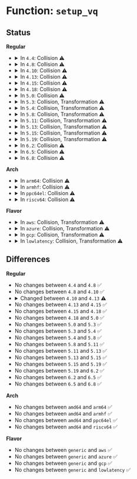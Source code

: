 # Function: <code>setup_vq</code>

## Status
<b>Regular</b>
<ul>
<li>
<details>
<summary>In <code>4.4</code>: Collision ⚠️</summary>

```c
struct virtqueue *setup_vq(struct virtio_pci_device *vp_dev, struct virtio_pci_vq_info *info, unsigned int index, void (*callback)(struct virtqueue *), const char *name, u16 msix_vec);
```

**Collision:** Static-Static Collision

**Inline:** No

**Transformation:** False

**Instances:**

```
In drivers/virtio/virtio_pci_modern.c (ffffffff814c16e0)
Location: drivers/virtio/virtio_pci_modern.c:315
Inline: False
```
```
In drivers/virtio/virtio_pci_legacy.c (ffffffff814c31d0)
Location: drivers/virtio/virtio_pci_legacy.c:114
Inline: False
```
**Symbols:**

```
ffffffff814c16e0-ffffffff814c1b27: setup_vq (STB_LOCAL)
ffffffff814c31d0-ffffffff814c33af: setup_vq (STB_LOCAL)
```
</details>
</li>
<li>
<details>
<summary>In <code>4.8</code>: Collision ⚠️</summary>

```c
struct virtqueue *setup_vq(struct virtio_pci_device *vp_dev, struct virtio_pci_vq_info *info, unsigned int index, void (*callback)(struct virtqueue *), const char *name, u16 msix_vec);
```

**Collision:** Static-Static Collision

**Inline:** No

**Transformation:** False

**Instances:**

```
In drivers/virtio/virtio_pci_modern.c (ffffffff81511cb0)
Location: drivers/virtio/virtio_pci_modern.c:295
Inline: False
```
```
In drivers/virtio/virtio_pci_legacy.c (ffffffff81513710)
Location: drivers/virtio/virtio_pci_legacy.c:114
Inline: False
```
**Symbols:**

```
ffffffff81511cb0-ffffffff81511f9b: setup_vq (STB_LOCAL)
ffffffff81513710-ffffffff81513876: setup_vq (STB_LOCAL)
```
</details>
</li>
<li>
<details>
<summary>In <code>4.10</code>: Collision ⚠️</summary>

```c
struct virtqueue *setup_vq(struct virtio_pci_device *vp_dev, struct virtio_pci_vq_info *info, unsigned int index, void (*callback)(struct virtqueue *), const char *name, u16 msix_vec);
```

**Collision:** Static-Static Collision

**Inline:** No

**Transformation:** False

**Instances:**

```
In drivers/virtio/virtio_pci_modern.c (ffffffff8153e040)
Location: drivers/virtio/virtio_pci_modern.c:295
Inline: False
```
```
In drivers/virtio/virtio_pci_legacy.c (ffffffff8153fb30)
Location: drivers/virtio/virtio_pci_legacy.c:114
Inline: False
```
**Symbols:**

```
ffffffff8153e040-ffffffff8153e32b: setup_vq (STB_LOCAL)
ffffffff8153fb30-ffffffff8153fc96: setup_vq (STB_LOCAL)
```
</details>
</li>
<li>
<details>
<summary>In <code>4.13</code>: Collision ⚠️</summary>

```c
struct virtqueue *setup_vq(struct virtio_pci_device *vp_dev, struct virtio_pci_vq_info *info, unsigned int index, void (*callback)(struct virtqueue *), const char *name, bool ctx, u16 msix_vec);
```

**Collision:** Static-Static Collision

**Inline:** No

**Transformation:** False

**Instances:**

```
In drivers/virtio/virtio_pci_modern.c (ffffffff81551d90)
Location: drivers/virtio/virtio_pci_modern.c:295
Inline: False
```
```
In drivers/virtio/virtio_pci_legacy.c (ffffffff81553900)
Location: drivers/virtio/virtio_pci_legacy.c:114
Inline: False
```
**Symbols:**

```
ffffffff81551d90-ffffffff81552064: setup_vq (STB_LOCAL)
ffffffff81553900-ffffffff81553a68: setup_vq (STB_LOCAL)
```
</details>
</li>
<li>
<details>
<summary>In <code>4.15</code>: Collision ⚠️</summary>

```c
struct virtqueue *setup_vq(struct virtio_pci_device *vp_dev, struct virtio_pci_vq_info *info, unsigned int index, void (*callback)(struct virtqueue *), const char *name, bool ctx, u16 msix_vec);
```

**Collision:** Static-Static Collision

**Inline:** No

**Transformation:** False

**Instances:**

```
In drivers/virtio/virtio_pci_modern.c (ffffffff815b5680)
Location: drivers/virtio/virtio_pci_modern.c:295
Inline: False
```
```
In drivers/virtio/virtio_pci_legacy.c (ffffffff815b7280)
Location: drivers/virtio/virtio_pci_legacy.c:114
Inline: False
```
**Symbols:**

```
ffffffff815b5680-ffffffff815b5954: setup_vq (STB_LOCAL)
ffffffff815b7280-ffffffff815b73e8: setup_vq (STB_LOCAL)
```
</details>
</li>
<li>
<details>
<summary>In <code>4.18</code>: Collision ⚠️</summary>

```c
struct virtqueue *setup_vq(struct virtio_pci_device *vp_dev, struct virtio_pci_vq_info *info, unsigned int index, void (*callback)(struct virtqueue *), const char *name, bool ctx, u16 msix_vec);
```

**Collision:** Static-Static Collision

**Inline:** No

**Transformation:** False

**Instances:**

```
In drivers/virtio/virtio_pci_modern.c (ffffffff815eda70)
Location: drivers/virtio/virtio_pci_modern.c:309
Inline: False
```
```
In drivers/virtio/virtio_pci_legacy.c (ffffffff815ef780)
Location: drivers/virtio/virtio_pci_legacy.c:114
Inline: False
```
**Symbols:**

```
ffffffff815eda70-ffffffff815edd52: setup_vq (STB_LOCAL)
ffffffff815ef780-ffffffff815ef91c: setup_vq (STB_LOCAL)
```
</details>
</li>
<li>
<details>
<summary>In <code>5.0</code>: Collision ⚠️</summary>

```c
struct virtqueue *setup_vq(struct virtio_pci_device *vp_dev, struct virtio_pci_vq_info *info, unsigned int index, void (*callback)(struct virtqueue *), const char *name, bool ctx, u16 msix_vec);
```

**Collision:** Static-Static Collision

**Inline:** No

**Transformation:** False

**Instances:**

```
In drivers/virtio/virtio_pci_modern.c (ffffffff81608350)
Location: drivers/virtio/virtio_pci_modern.c:309
Inline: False
```
```
In drivers/virtio/virtio_pci_legacy.c (ffffffff81609ea0)
Location: drivers/virtio/virtio_pci_legacy.c:116
Inline: False
```
**Symbols:**

```
ffffffff81608350-ffffffff81608632: setup_vq (STB_LOCAL)
ffffffff81609ea0-ffffffff8160a03c: setup_vq (STB_LOCAL)
```
</details>
</li>
<li>
<details>
<summary>In <code>5.3</code>: Collision, Transformation ⚠️</summary>

```c
struct virtqueue *setup_vq(struct virtio_pci_device *vp_dev, struct virtio_pci_vq_info *info, unsigned int index, void (*callback)(struct virtqueue *), const char *name, bool ctx, u16 msix_vec);
```

**Collision:** Static-Static Collision

**Inline:** No

**Transformation:** True

**Instances:**

```
In drivers/virtio/virtio_pci_modern.c (0)
Location: drivers/virtio/virtio_pci_modern.c:306
Inline: False
```
```
In drivers/virtio/virtio_pci_legacy.c (0)
Location: drivers/virtio/virtio_pci_legacy.c:113
Inline: False
```
**Symbols:**

```
ffffffff8163c100-ffffffff8163c3a8: setup_vq (STB_LOCAL)
ffffffff8163cb76-ffffffff8163cbd1: setup_vq.cold (STB_LOCAL)
ffffffff8163dc80-ffffffff8163ddf7: setup_vq (STB_LOCAL)
ffffffff8163e08f-ffffffff8163e0ba: setup_vq.cold (STB_LOCAL)
```
</details>
</li>
<li>
<details>
<summary>In <code>5.4</code>: Collision, Transformation ⚠️</summary>

```c
struct virtqueue *setup_vq(struct virtio_pci_device *vp_dev, struct virtio_pci_vq_info *info, unsigned int index, void (*callback)(struct virtqueue *), const char *name, bool ctx, u16 msix_vec);
```

**Collision:** Static-Static Collision

**Inline:** No

**Transformation:** True

**Instances:**

```
In drivers/virtio/virtio_pci_modern.c (0)
Location: drivers/virtio/virtio_pci_modern.c:306
Inline: False
```
```
In drivers/virtio/virtio_pci_legacy.c (0)
Location: drivers/virtio/virtio_pci_legacy.c:113
Inline: False
```
**Symbols:**

```
ffffffff8165e5b0-ffffffff8165e858: setup_vq (STB_LOCAL)
ffffffff8165f056-ffffffff8165f0b1: setup_vq.cold (STB_LOCAL)
ffffffff81660160-ffffffff816602d7: setup_vq (STB_LOCAL)
ffffffff8166056f-ffffffff8166059a: setup_vq.cold (STB_LOCAL)
```
</details>
</li>
<li>
<details>
<summary>In <code>5.8</code>: Collision, Transformation ⚠️</summary>

```c
struct virtqueue *setup_vq(struct virtio_pci_device *vp_dev, struct virtio_pci_vq_info *info, unsigned int index, void (*callback)(struct virtqueue *), const char *name, bool ctx, u16 msix_vec);
```

**Collision:** Static-Static Collision

**Inline:** No

**Transformation:** True

**Instances:**

```
In drivers/virtio/virtio_pci_modern.c (0)
Location: drivers/virtio/virtio_pci_modern.c:307
Inline: False
```
```
In drivers/virtio/virtio_pci_legacy.c (0)
Location: drivers/virtio/virtio_pci_legacy.c:113
Inline: False
```
**Symbols:**

```
ffffffff8170d750-ffffffff8170d9f8: setup_vq (STB_LOCAL)
ffffffff8170e134-ffffffff8170e18f: setup_vq.cold (STB_LOCAL)
ffffffff8170f350-ffffffff8170f4c7: setup_vq (STB_LOCAL)
ffffffff8170f761-ffffffff8170f78c: setup_vq.cold (STB_LOCAL)
```
</details>
</li>
<li>
<details>
<summary>In <code>5.11</code>: Collision, Transformation ⚠️</summary>

```c
struct virtqueue *setup_vq(struct virtio_pci_device *vp_dev, struct virtio_pci_vq_info *info, unsigned int index, void (*callback)(struct virtqueue *), const char *name, bool ctx, u16 msix_vec);
```

**Collision:** Static-Static Collision

**Inline:** No

**Transformation:** True

**Instances:**

```
In drivers/virtio/virtio_pci_modern.c (0)
Location: drivers/virtio/virtio_pci_modern.c:307
Inline: False
```
```
In drivers/virtio/virtio_pci_legacy.c (0)
Location: drivers/virtio/virtio_pci_legacy.c:113
Inline: False
```
**Symbols:**

```
ffffffff8172a660-ffffffff8172a908: setup_vq (STB_LOCAL)
ffffffff81c048e4-ffffffff81c0493f: setup_vq.cold (STB_LOCAL)
ffffffff8172c120-ffffffff8172c297: setup_vq (STB_LOCAL)
ffffffff81c04950-ffffffff81c0497b: setup_vq.cold (STB_LOCAL)
```
</details>
</li>
<li>
<details>
<summary>In <code>5.13</code>: Collision, Transformation ⚠️</summary>

```c
struct virtqueue *setup_vq(struct virtio_pci_device *vp_dev, struct virtio_pci_vq_info *info, unsigned int index, void (*callback)(struct virtqueue *), const char *name, bool ctx, u16 msix_vec);
```

**Collision:** Static-Static Collision

**Inline:** No

**Transformation:** True

**Instances:**

```
In drivers/virtio/virtio_pci_modern.c (0)
Location: drivers/virtio/virtio_pci_modern.c:184
Inline: False
```
```
In drivers/virtio/virtio_pci_legacy.c (0)
Location: drivers/virtio/virtio_pci_legacy.c:113
Inline: False
```
**Symbols:**

```
ffffffff8170e5b0-ffffffff8170e758: setup_vq (STB_LOCAL)
ffffffff81bf64b4-ffffffff81bf64dc: setup_vq.cold (STB_LOCAL)
ffffffff8170fe70-ffffffff8170ffe5: setup_vq (STB_LOCAL)
ffffffff81bf6539-ffffffff81bf6564: setup_vq.cold (STB_LOCAL)
```
</details>
</li>
<li>
<details>
<summary>In <code>5.15</code>: Collision, Transformation ⚠️</summary>

```c
struct virtqueue *setup_vq(struct virtio_pci_device *vp_dev, struct virtio_pci_vq_info *info, unsigned int index, void (*callback)(struct virtqueue *), const char *name, bool ctx, u16 msix_vec);
```

**Collision:** Static-Static Collision

**Inline:** No

**Transformation:** True

**Instances:**

```
In drivers/virtio/virtio_pci_modern.c (0)
Location: drivers/virtio/virtio_pci_modern.c:184
Inline: False
```
```
In drivers/virtio/virtio_pci_legacy.c (0)
Location: drivers/virtio/virtio_pci_legacy.c:113
Inline: False
```
**Symbols:**

```
ffffffff8178ae40-ffffffff8178afe8: setup_vq (STB_LOCAL)
ffffffff81cf4fe0-ffffffff81cf5008: setup_vq.cold (STB_LOCAL)
ffffffff8178c850-ffffffff8178c9c5: setup_vq (STB_LOCAL)
ffffffff81cf515e-ffffffff81cf5189: setup_vq.cold (STB_LOCAL)
```
</details>
</li>
<li>
<details>
<summary>In <code>5.19</code>: Collision, Transformation ⚠️</summary>

```c
struct virtqueue *setup_vq(struct virtio_pci_device *vp_dev, struct virtio_pci_vq_info *info, unsigned int index, void (*callback)(struct virtqueue *), const char *name, bool ctx, u16 msix_vec);
```

**Collision:** Static-Static Collision

**Inline:** No

**Transformation:** True

**Instances:**

```
In drivers/virtio/virtio_pci_modern.c (0)
Location: drivers/virtio/virtio_pci_modern.c:184
Inline: False
```
```
In drivers/virtio/virtio_pci_legacy.c (0)
Location: drivers/virtio/virtio_pci_legacy.c:110
Inline: False
```
**Symbols:**

```
ffffffff818c2800-ffffffff818c29b3: setup_vq (STB_LOCAL)
ffffffff81ebd13f-ffffffff81ebd168: setup_vq.cold (STB_LOCAL)
ffffffff818c4480-ffffffff818c45da: setup_vq (STB_LOCAL)
ffffffff81ebd2cb-ffffffff81ebd2f6: setup_vq.cold (STB_LOCAL)
```
</details>
</li>
<li>
<details>
<summary>In <code>6.2</code>: Collision ⚠️</summary>

```c
struct virtqueue *setup_vq(struct virtio_pci_device *vp_dev, struct virtio_pci_vq_info *info, unsigned int index, void (*callback)(struct virtqueue *), const char *name, bool ctx, u16 msix_vec);
```

**Collision:** Static-Static Collision

**Inline:** No

**Transformation:** False

**Instances:**

```
In drivers/virtio/virtio_pci_modern.c (ffffffff81a12a70)
Location: drivers/virtio/virtio_pci_modern.c:291
Inline: False
```
```
In drivers/virtio/virtio_pci_legacy.c (ffffffff81a14bb0)
Location: drivers/virtio/virtio_pci_legacy.c:110
Inline: False
```
**Symbols:**

```
ffffffff81a12a70-ffffffff81a12be3: setup_vq (STB_LOCAL)
ffffffff81a14bb0-ffffffff81a14d3c: setup_vq (STB_LOCAL)
```
</details>
</li>
<li>
<details>
<summary>In <code>6.5</code>: Collision ⚠️</summary>

```c
struct virtqueue *setup_vq(struct virtio_pci_device *vp_dev, struct virtio_pci_vq_info *info, unsigned int index, void (*callback)(struct virtqueue *), const char *name, bool ctx, u16 msix_vec);
```

**Collision:** Static-Static Collision

**Inline:** No

**Transformation:** False

**Instances:**

```
In drivers/virtio/virtio_pci_modern.c (ffffffff81a5baf0)
Location: drivers/virtio/virtio_pci_modern.c:300
Inline: False
```
```
In drivers/virtio/virtio_pci_legacy.c (ffffffff81a5dc60)
Location: drivers/virtio/virtio_pci_legacy.c:110
Inline: False
```
**Symbols:**

```
ffffffff81a5baf0-ffffffff81a5bc5d: setup_vq (STB_LOCAL)
ffffffff81a5dc60-ffffffff81a5ddec: setup_vq (STB_LOCAL)
```
</details>
</li>
<li>
<details>
<summary>In <code>6.8</code>: Collision ⚠️</summary>

```c
struct virtqueue *setup_vq(struct virtio_pci_device *vp_dev, struct virtio_pci_vq_info *info, unsigned int index, void (*callback)(struct virtqueue *), const char *name, bool ctx, u16 msix_vec);
```

**Collision:** Static-Static Collision

**Inline:** No

**Transformation:** False

**Instances:**

```
In drivers/virtio/virtio_pci_modern.c (ffffffff81aadca0)
Location: drivers/virtio/virtio_pci_modern.c:530
Inline: False
```
```
In drivers/virtio/virtio_pci_legacy.c (ffffffff81aafc50)
Location: drivers/virtio/virtio_pci_legacy.c:110
Inline: False
```
**Symbols:**

```
ffffffff81aadca0-ffffffff81aaded8: setup_vq (STB_LOCAL)
ffffffff81aafc50-ffffffff81aafddc: setup_vq (STB_LOCAL)
```
</details>
</li>
</ul>
<b>Arch</b>
<ul>
<li>
<details>
<summary>In <code>arm64</code>: Collision ⚠️</summary>

```c
struct virtqueue *setup_vq(struct virtio_pci_device *vp_dev, struct virtio_pci_vq_info *info, unsigned int index, void (*callback)(struct virtqueue *), const char *name, bool ctx, u16 msix_vec);
```

**Collision:** Static-Static Collision

**Inline:** No

**Transformation:** False

**Instances:**

```
In drivers/virtio/virtio_pci_modern.c (ffff800010827628)
Location: drivers/virtio/virtio_pci_modern.c:306
Inline: False
```
```
In drivers/virtio/virtio_pci_legacy.c (ffff800010829308)
Location: drivers/virtio/virtio_pci_legacy.c:113
Inline: False
```
**Symbols:**

```
ffff800010827628-ffff8000108278f0: setup_vq (STB_LOCAL)
ffff800010829308-ffff8000108294b0: setup_vq (STB_LOCAL)
```
</details>
</li>
<li>
<details>
<summary>In <code>armhf</code>: Collision ⚠️</summary>

```c
struct virtqueue *setup_vq(struct virtio_pci_device *vp_dev, struct virtio_pci_vq_info *info, unsigned int index, void (*callback)(struct virtqueue *), const char *name, bool ctx, u16 msix_vec);
```

**Collision:** Static-Static Collision

**Inline:** No

**Transformation:** False

**Instances:**

```
In drivers/virtio/virtio_pci_modern.c (c094542c)
Location: drivers/virtio/virtio_pci_modern.c:306
Inline: False
```
```
In drivers/virtio/virtio_pci_legacy.c (c0946d7c)
Location: drivers/virtio/virtio_pci_legacy.c:113
Inline: False
```
**Symbols:**

```
c094542c-c09456fc: setup_vq (STB_LOCAL)
c0946d7c-c0946ed0: setup_vq (STB_LOCAL)
```
</details>
</li>
<li>
<details>
<summary>In <code>ppc64el</code>: Collision ⚠️</summary>

```c
struct virtqueue *setup_vq(struct virtio_pci_device *vp_dev, struct virtio_pci_vq_info *info, unsigned int index, void (*callback)(struct virtqueue *), const char *name, bool ctx, u16 msix_vec);
```

**Collision:** Static-Static Collision

**Inline:** No

**Transformation:** False

**Instances:**

```
In drivers/virtio/virtio_pci_modern.c (c0000000008d33a0)
Location: drivers/virtio/virtio_pci_modern.c:306
Inline: False
```
```
In drivers/virtio/virtio_pci_legacy.c (c0000000008d5910)
Location: drivers/virtio/virtio_pci_legacy.c:113
Inline: False
```
**Symbols:**

```
c0000000008d33a0-c0000000008d3744: setup_vq (STB_LOCAL)
c0000000008d5910-c0000000008d5afc: setup_vq (STB_LOCAL)
```
</details>
</li>
<li>
<details>
<summary>In <code>riscv64</code>: Collision ⚠️</summary>

```c
struct virtqueue *setup_vq(struct virtio_pci_device *vp_dev, struct virtio_pci_vq_info *info, unsigned int index, void (*callback)(struct virtqueue *), const char *name, bool ctx, u16 msix_vec);
```

**Collision:** Static-Static Collision

**Inline:** No

**Transformation:** False

**Instances:**

```
In drivers/virtio/virtio_pci_modern.c (ffffffe00051dc4a)
Location: drivers/virtio/virtio_pci_modern.c:306
Inline: False
```
```
In drivers/virtio/virtio_pci_legacy.c (ffffffe00051f536)
Location: drivers/virtio/virtio_pci_legacy.c:113
Inline: False
```
**Symbols:**

```
ffffffe00051dc4a-ffffffe00051dec6: setup_vq (STB_LOCAL)
ffffffe00051f536-ffffffe00051f6d4: setup_vq (STB_LOCAL)
```
</details>
</li>
</ul>
<b>Flavor</b>
<ul>
<li>
<details>
<summary>In <code>aws</code>: Collision, Transformation ⚠️</summary>

```c
struct virtqueue *setup_vq(struct virtio_pci_device *vp_dev, struct virtio_pci_vq_info *info, unsigned int index, void (*callback)(struct virtqueue *), const char *name, bool ctx, u16 msix_vec);
```

**Collision:** Static-Static Collision

**Inline:** No

**Transformation:** True

**Instances:**

```
In drivers/virtio/virtio_pci_modern.c (0)
Location: drivers/virtio/virtio_pci_modern.c:306
Inline: False
```
```
In drivers/virtio/virtio_pci_legacy.c (0)
Location: drivers/virtio/virtio_pci_legacy.c:113
Inline: False
```
**Symbols:**

```
ffffffff81624450-ffffffff816246f8: setup_vq (STB_LOCAL)
ffffffff81624ec6-ffffffff81624f21: setup_vq.cold (STB_LOCAL)
ffffffff81625fd0-ffffffff81626147: setup_vq (STB_LOCAL)
ffffffff816263df-ffffffff8162640a: setup_vq.cold (STB_LOCAL)
```
</details>
</li>
<li>
<details>
<summary>In <code>azure</code>: Collision, Transformation ⚠️</summary>

```c
struct virtqueue *setup_vq(struct virtio_pci_device *vp_dev, struct virtio_pci_vq_info *info, unsigned int index, void (*callback)(struct virtqueue *), const char *name, bool ctx, u16 msix_vec);
```

**Collision:** Static-Static Collision

**Inline:** No

**Transformation:** True

**Instances:**

```
In drivers/virtio/virtio_pci_modern.c (0)
Location: drivers/virtio/virtio_pci_modern.c:306
Inline: False
```
```
In drivers/virtio/virtio_pci_legacy.c (0)
Location: drivers/virtio/virtio_pci_legacy.c:113
Inline: False
```
**Symbols:**

```
ffffffff81618aa0-ffffffff81618d48: setup_vq (STB_LOCAL)
ffffffff81619546-ffffffff816195a1: setup_vq.cold (STB_LOCAL)
ffffffff8161a650-ffffffff8161a7c7: setup_vq (STB_LOCAL)
ffffffff8161aa5f-ffffffff8161aa8a: setup_vq.cold (STB_LOCAL)
```
</details>
</li>
<li>
<details>
<summary>In <code>gcp</code>: Collision, Transformation ⚠️</summary>

```c
struct virtqueue *setup_vq(struct virtio_pci_device *vp_dev, struct virtio_pci_vq_info *info, unsigned int index, void (*callback)(struct virtqueue *), const char *name, bool ctx, u16 msix_vec);
```

**Collision:** Static-Static Collision

**Inline:** No

**Transformation:** True

**Instances:**

```
In drivers/virtio/virtio_pci_modern.c (0)
Location: drivers/virtio/virtio_pci_modern.c:306
Inline: False
```
```
In drivers/virtio/virtio_pci_legacy.c (0)
Location: drivers/virtio/virtio_pci_legacy.c:113
Inline: False
```
**Symbols:**

```
ffffffff816523f0-ffffffff81652698: setup_vq (STB_LOCAL)
ffffffff81652e96-ffffffff81652ef1: setup_vq.cold (STB_LOCAL)
ffffffff81653fa0-ffffffff81654117: setup_vq (STB_LOCAL)
ffffffff816543af-ffffffff816543da: setup_vq.cold (STB_LOCAL)
```
</details>
</li>
<li>
<details>
<summary>In <code>lowlatency</code>: Collision, Transformation ⚠️</summary>

```c
struct virtqueue *setup_vq(struct virtio_pci_device *vp_dev, struct virtio_pci_vq_info *info, unsigned int index, void (*callback)(struct virtqueue *), const char *name, bool ctx, u16 msix_vec);
```

**Collision:** Static-Static Collision

**Inline:** No

**Transformation:** True

**Instances:**

```
In drivers/virtio/virtio_pci_modern.c (0)
Location: drivers/virtio/virtio_pci_modern.c:306
Inline: False
```
```
In drivers/virtio/virtio_pci_legacy.c (0)
Location: drivers/virtio/virtio_pci_legacy.c:113
Inline: False
```
**Symbols:**

```
ffffffff8166ca80-ffffffff8166cd28: setup_vq (STB_LOCAL)
ffffffff8166d526-ffffffff8166d581: setup_vq.cold (STB_LOCAL)
ffffffff8166e630-ffffffff8166e7a7: setup_vq (STB_LOCAL)
ffffffff8166ea3f-ffffffff8166ea6a: setup_vq.cold (STB_LOCAL)
```
</details>
</li>
</ul>

## Differences
<b>Regular</b>
<ul>
<li>
No changes between <code>4.4</code> and <code>4.8</code> ✅
</li>
<li>
No changes between <code>4.8</code> and <code>4.10</code> ✅
</li>
<li>
<details>
<summary>Changed between <code>4.10</code> and <code>4.13</code> ⚠️</summary>
<ul>
<li>
<b>Param added. </b>
<code>bool ctx</code>
</li>
<li>
<b>Param reordered. </b>
<code>vp_dev, info, index, callback, name, msix_vec</code> ➡️ <code>vp_dev, info, index, callback, name, ctx, msix_vec</code>
</li>
</ul>
</details>
</li>
<li>
No changes between <code>4.13</code> and <code>4.15</code> ✅
</li>
<li>
No changes between <code>4.15</code> and <code>4.18</code> ✅
</li>
<li>
No changes between <code>4.18</code> and <code>5.0</code> ✅
</li>
<li>
No changes between <code>5.0</code> and <code>5.3</code> ✅
</li>
<li>
No changes between <code>5.3</code> and <code>5.4</code> ✅
</li>
<li>
No changes between <code>5.4</code> and <code>5.8</code> ✅
</li>
<li>
No changes between <code>5.8</code> and <code>5.11</code> ✅
</li>
<li>
No changes between <code>5.11</code> and <code>5.13</code> ✅
</li>
<li>
No changes between <code>5.13</code> and <code>5.15</code> ✅
</li>
<li>
No changes between <code>5.15</code> and <code>5.19</code> ✅
</li>
<li>
No changes between <code>5.19</code> and <code>6.2</code> ✅
</li>
<li>
No changes between <code>6.2</code> and <code>6.5</code> ✅
</li>
<li>
No changes between <code>6.5</code> and <code>6.8</code> ✅
</li>
</ul>
<b>Arch</b>
<ul>
<li>
No changes between <code>amd64</code> and <code>arm64</code> ✅
</li>
<li>
No changes between <code>amd64</code> and <code>armhf</code> ✅
</li>
<li>
No changes between <code>amd64</code> and <code>ppc64el</code> ✅
</li>
<li>
No changes between <code>amd64</code> and <code>riscv64</code> ✅
</li>
</ul>
<b>Flavor</b>
<ul>
<li>
No changes between <code>generic</code> and <code>aws</code> ✅
</li>
<li>
No changes between <code>generic</code> and <code>azure</code> ✅
</li>
<li>
No changes between <code>generic</code> and <code>gcp</code> ✅
</li>
<li>
No changes between <code>generic</code> and <code>lowlatency</code> ✅
</li>
</ul>
